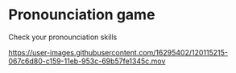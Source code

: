 # Pronounciation game

Check your pronounciation skills


https://user-images.githubusercontent.com/16295402/120115215-067c6d80-c159-11eb-953c-69b57fe1345c.mov
